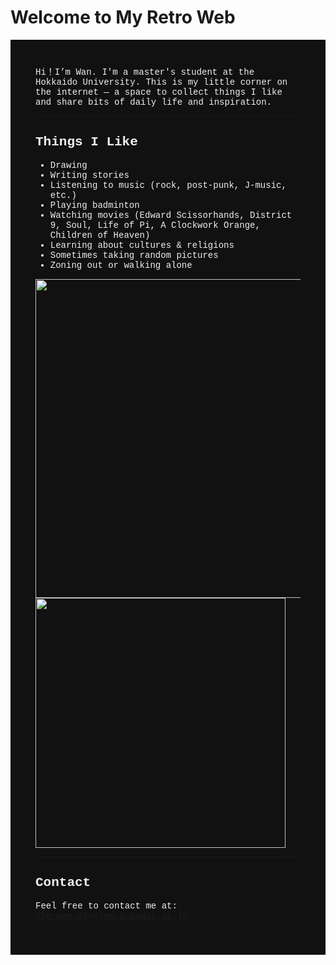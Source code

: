 # Welcome to My Retro Web
<div style="background-color:#111111; color:#f0f0f0; padding: 40px; font-family: 'Courier New', monospace;">
Hi！I’m Wan.  
I'm a master's student at the Hokkaido University.  
This is my little corner on the internet — a space to collect things I like and share bits of daily life and inspiration.

---

## Things I Like

- Drawing  
- Writing stories  
- Listening to music (rock, post-punk, J-music, etc.)  
- Playing badminton  
- Watching movies (Edward Scissorhands, District 9, Soul, Life of Pi, A Clockwork Orange, Children of Heaven)  
- Learning about cultures & religions  
- Sometimes taking random pictures  
- Zoning out or walking alone  
<img src="https://github.com/user-attachments/assets/7d874675-d066-4c8a-9fb4-ea2bb7afba10" width="510">
<img src="https://github.com/user-attachments/assets/7d4ce7f4-dd02-4f2e-a534-8d0f5160f781" width="400">

---

## Contact

Feel free to contact me at:  
**zhe.wan.a5@elms.hokudai.ac.jp**
</div>
